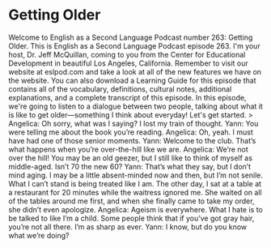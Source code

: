 # Getting Older

Welcome to English as a Second Language Podcast number 263: Getting Older.   This is English as a Second Language Podcast episode 263.  I'm your host, Dr. Jeff McQuillan, coming to you from the Center for Educational Development in beautiful Los Angeles, California.  Remember to visit our website at eslpod.com and take a look at all of the new features we have on the website.  You can also download a Learning Guide for this episode that contains all of the vocabulary, definitions, cultural notes, additional explanations, and a complete transcript of this episode.  In this episode, we're going to listen to a dialogue between two people, talking about what it is like to get older—something I think about everyday!  Let's get started.  > Angelica:  Oh sorry, what was I saying?  I lost my train of thought.  Yann:  You were telling me about the book you’re reading.    Angelica:  Oh, yeah.  I must have had one of those senior moments.    Yann:  Welcome to the club.  That’s what happens when you’re over-the-hill like we are.  Angelica:  We’re not over the hill!  You may be an old geezer, but I still like to think of myself as middle-aged.  Isn’t 70 the new 60?  Yann:  That’s what they say, but I don’t mind aging.  I may be a little absent-minded now and then, but I’m not senile.  What I can’t stand is being treated like I am.  The other day, I sat at a table at a restaurant for 20 minutes while the waitress ignored me.  She waited on all of the tables around me first, and when she finally came to take my order, she didn’t even apologize.    Angelica:  Ageism is everywhere.  What I hate is to be talked to like I’m a child.  Some people think that if you’ve got gray hair, you’re not all there.  I’m as sharp as ever.    Yann:  I know, but do you know what we’re doing? 